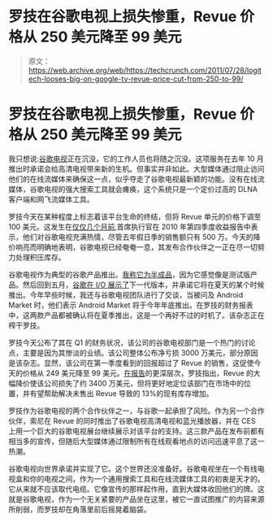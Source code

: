 # 罗技在谷歌电视上损失惨重，Revue 价格从 250 美元降至 99 美元

> 原文：<https://web.archive.org/web/https://techcrunch.com/2011/07/28/logitech-looses-big-on-google-tv-revue-price-cut-from-250-to-99/>

# 罗技在谷歌电视上损失惨重，Revue 价格从 250 美元降至 99 美元

我只想说:[谷歌电视](https://web.archive.org/web/20221005220220/http://www.crunchgear.com/tag/google-tv/)正在沉没，它的工作人员也将随之沉没。这项服务在去年 10 月推出时承诺会给高清电视带来新的生机。但事实并非如此。大型媒体通过阻止访问他们的在线流媒体来确保这一点，似乎夺走了谷歌电视最新颖的功能。没有在线流媒体，谷歌电视的强大搜索工具就会瘫痪，这个系统只是一个定价过高的 DLNA 客户端和网飞流媒体工具。

罗技今天在某种程度上标志着该平台生命的终结，但将 Revue 单元的价格下调至 100 美元。这发生在[仅仅几个月前](https://web.archive.org/web/20221005220220/https://beta.techcrunch.com/2011/04/29/logitech-made-5-million-on-the-revue-still-standing-behind-google-tv/),首席执行官在 2010 年第四季度收益报告中表示，他们对谷歌电视充满热情，尽管去年假日季的销售额只有 500 万。今天的降价响亮而明确地表明，谷歌电视已经奄奄一息，其发布合作伙伴之一正在尽一切努力处理积压库存。

谷歌电视作为典型的谷歌产品推出。[我称它为半成品](https://web.archive.org/web/20221005220220/https://beta.techcrunch.com/2010/11/01/logitech-revue-google-tv-techrunch-review/)，因为它感觉像是测试版产品。然后回到五月，[谷歌在 I/O 展示了](https://web.archive.org/web/20221005220220/https://beta.techcrunch.com/2011/05/11/a-peek-at-google-tvs-new-interface/)下一代版本，并承诺它将在夏天的某个时候推出。今年早些时候，我还与谷歌电视团队进行了交谈，当被问及 Android Market 时，他们表示 Android Market 将于今年年底推出。在罗技的财务报表中，这两款产品都被确认将在夏季推出，这是一个再好不过的时机了。该杂志正在榨干罗技。

罗技今天公布了其在 Q1 的财务状况，该公司的谷歌电视部门是一个热门的讨论点，主要是因为其惨淡的业绩。该公司整体公布净亏损 3000 万美元，部分原因是该杂志。显然，该公司在第一季度看到的回报超过了 Revue 的销售，这促使今天的价格从 249 美元降至 99 美元。[在报告](https://web.archive.org/web/20221005220220/http://phx.corporate-ir.net/External.File?item=UGFyZW50SUQ9MTAxNTAzfENoaWxkSUQ9LTF8VHlwZT0z&t=1)的更深层次，罗技指出，Revue 的大幅降价使该公司损失了约 3400 万美元，但将更好地定位该部门在市场中的位置，并有望帮助解决未售出 Revue 导致的 13%的现有库存增加。

罗技作为谷歌电视的两个合作伙伴之一，与谷歌一起承担了风险。作为另一个合作伙伴，索尼在 Revue 的同时推出了谷歌电视高清电视和蓝光播放器，并在 CES 上用一个巨大的谷歌电视展台继续展示对该平台的支持。这三款产品在发布前都有相当多的宣传，但随后大型媒体通过限制所有在线观看地点的访问迅速平息了这一热潮。

谷歌电视向世界承诺并实现了它。这个世界还没准备好。谷歌电视坐在一个有线电视盒和你的电视之间，作为一个通用搜索工具和在线流媒体工具的初衷是天才的。它从来就不应该取代电缆。它像宣传的那样起作用，直到大媒体收回他们的牌。这就是谷歌电视，作为一个无关紧要的产品坐在这里，被它一直试图推广的内容来源所削弱，而罗技却在角落里前后摇晃着脑袋。